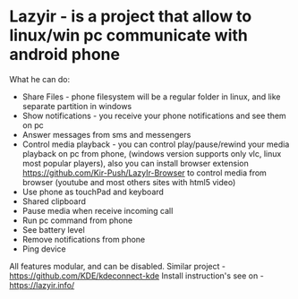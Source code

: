 # Lazyir - is a project that allow to linux/win pc communicate with android phone
What he can do:

* Share Files - phone filesystem will be a regular folder in linux, and
like separate partition in windows
* Show notifications - you receive your phone notifications and see them on pc
* Answer messages from sms and messengers
* Control media playback - you can control play/pause/rewind your media playback on pc from phone,
(windows version supports only vlc, linux most popular players), also you can install browser extension https://github.com/Kir-Push/LazyIr-Browser to
control media from browser (youtube and most others sites with html5 video)
* Use phone as touchPad and keyboard
* Shared clipboard
* Pause media when receive incoming call
* Run pc command from phone
* See battery level
* Remove notifications from phone
* Ping device

All features modular, and can be disabled.
Similar project - https://github.com/KDE/kdeconnect-kde
Install instruction's  see on - https://lazyir.info/
